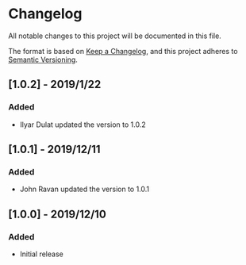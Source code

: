 # Changelog

All notable changes to this project will be documented in this file.

The format is based on [Keep a Changelog](https://keepachangelog.com/en/1.0.0/),
and this project adheres to [Semantic Versioning](https://semver.org/spec/v2.0.0.html).

## [1.0.2] - 2019/1/22

### Added

- Ilyar Dulat updated the version to 1.0.2

## [1.0.1] - 2019/12/11

### Added

- John Ravan updated the version to 1.0.1

## [1.0.0] - 2019/12/10

### Added

- Initial release